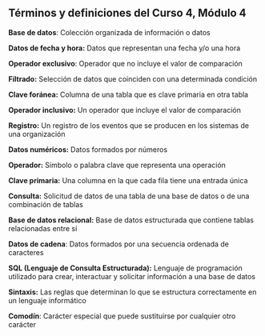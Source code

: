 
## **Términos y definiciones del Curso 4, Módulo 4**

**Base de datos**: Colección organizada de información o datos

**Datos de fecha y hora:** Datos que representan una fecha y/o una hora

**Operador exclusivo**: Operador que no incluye el valor de comparación

**Filtrado:** Selección de datos que coinciden con una determinada condición

**Clave foránea:** Columna de una tabla que es clave primaria en otra tabla

**Operador inclusivo:** Un operador que incluye el valor de comparación

**Registro:** Un registro de los eventos que se producen en los sistemas de una organización

**Datos numéricos:** Datos formados por números

**Operador:** Símbolo o palabra clave que representa una operación

**Clave primaria:** Una columna en la que cada fila tiene una entrada única

**Consulta:** Solicitud de datos de una tabla de una base de datos o de una combinación de tablas

**Base de datos relacional:** Base de datos estructurada que contiene tablas relacionadas entre sí

**Datos de cadena**: Datos formados por una secuencia ordenada de caracteres

**SQL (Lenguaje de Consulta Estructurada):** Lenguaje de programación utilizado para crear, interactuar y solicitar información a una base de datos

**Sintaxis:** Las reglas que determinan lo que se estructura correctamente en un lenguaje informático

**Comodín**: Carácter especial que puede sustituirse por cualquier otro carácter